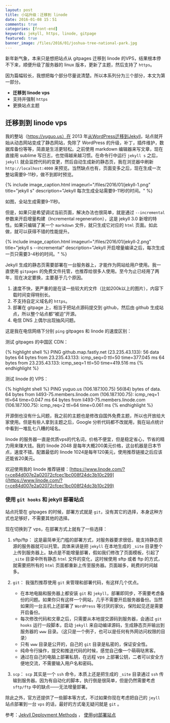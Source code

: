```yaml
---
layout: post
title: 小站升级：迁移到 linode
date: 2016-01-08 15：51
comments: true
categories: [front-end]
keywords: jekyll, https, linode, gitpage
featured: true
banner_image: /files/2016/01/joshua-tree-national-park.jpg
---
```


新年新气象，本来只是想把站点从 gitpages 迁移到 linode 的VPS，结果根本停不下来，顺便升级了服务器的 linux 版本，更新了主题，然后支持了 `https`。

<!--more-->

因为篇幅较长，我想把每个部分尽量说清楚。所以本系列分为三个部分，本文为第一部分。

- **迁移到 linode vps**
- 支持并强制 `https`
- 更换站点主题

## 迁移到到 linode vps

我的整站（https://yuguo.us）在 2013 年[从WordPress迁移到Jekyll](/weblog/github-page-to-amazon-s3/)，站点就开始从动态网站变成了静态网站，免除了 WordPress 的升级，补丁，插件维护，数据库备份等等，简直是生活更轻松。之前使用 markdown 编辑器来写文章，现在直接用 sublime 写日志，也觉得越来越习惯。在命令行中运行 `jekyll s` 之后，`jekyll` 就会监控代码的变更，然后自动生成新的静态页，我在浏览器中刷新 `http://localhost:4000` 来预览。当然缺点也有，页面变多之后，现在生成一次整站需要9-11秒，做不到即时预览。

{% include image_caption.html imageurl="/files/2016/01/jekyll-1.png" title="jekyll s" description="Jekyll 每次生成全站需要9-11秒的时间。" %}

如图，全站生成需要9-11秒。

但是，如果只是希望调试当前页面，解决办法也很简单，就是通过 `--incremental` 参数来开启增量构建（Incremental regeneration），这是 jekyll 3.0 新增的特性。如果只编辑了某一个 `markdown` 文件，就只生成它对应的 `html` 页面。如此做，就可以获得不错的性能提升。

{% include image_caption.html imageurl="/files/2016/01/jekyll-2.png" title="jekyll s --incremental" description="Jekyll 开启增量编译之后，每次生成一页只需要3-4秒的时间。" %}

Jekyll 生成的静态页需要部署在一台服务器上，才能作为网站给用户使用。我一直使用 `gitpages` 的免费文件托管，也推荐给很多人使用。至今为止已经用了两年，现在决定要换，主要基于几个原因。

1. 速度不快，更严重的是在读一些较大的文件（比如200k以上的图片），内容下载时间变得特别长。
2. 不支持自定义域名的 `https`。
3. 部署在 gitpage 上，相当于把站点源码提交到 github，然后由 github 生成站点，所以整个站点都“被迫”开源。
4. 电信 DNS 上偶尔出现抽风问题。

这是我在电信网络下分别 `ping` gitpages 和 linode 的速度区别：

测试 gitpages 的中国区 CDN：

{% highlight shell %}
PING github.map.fastly.net (23.235.43.133): 56 data bytes
64 bytes from 23.235.43.133: icmp_seq=0 ttl=50 time=377.045 ms
64 bytes from 23.235.43.133: icmp_seq=1 ttl=50 time=419.516 ms
{% endhighlight %}

测试 linode 的 VPS：

{% highlight shell %}
PING yuguo.us (106.187.100.75) 56(84) bytes of data.
64 bytes from li493-75.members.linode.com (106.187.100.75): icmp_req=1 ttl=64 time=0.047 ms
64 bytes from li493-75.members.linode.com (106.187.100.75): icmp_req=2 ttl=64 time=0.061 ms
{% endhighlight %}

开源倒也没有什么问题，我之前的主题也是修改自国外免费主题，所以也开放给大家使用。但是有些人拿到主题之后，Google 分析代码都不改就用，我在站点统计中看到一堆乱七八糟的域名。

linode 的服务器一直是优质vps的代名词，价格不便宜，但是稳定省心，节省的精力用来赚大钱。我的 linode 2048 是每年大概200美元价格，这台机器是日本节点，速度不错。配置最低的 linode 1024是每年120美元，使用推荐链接之后应该还能省20美元。

欢迎使用我的 linode 推荐链接：[https://www.linode.com/?r=ce84d007e2a02072cfcec1bc008f24dc3b10c299](/https://www.linode.com/?r=ce84d007e2a02072cfcec1bc008f24dc3b10c299)

### 使用 `git hooks` 和 jekyll 部署站点

站点托管在 gitpages 的时候，部署方式就是 `git`，没有其它的选择，本身这种方式也足够好，不需要其他的选择。

现在切换到了 vps，在部署方式上就有了一些选择：

1. sftp/ftp： 这是最简单无门槛的部署方式，对服务器要求很低，能支持静态资源的服务器就可以托管。具体来讲是把  `jekyll` 在本地生成的 `_site` 目录整个上传到服务器上。缺点是不能增量部署，假如我们修改了页面模板，引起了 `_site` 目录中所有静态 `html` 文件的变化，这时候使用 sftp 或者 ftp 的方式，就需要把所有的 `html` 页面都重新上传至服务器。页面越多，耗费的时间越多。

2. `git`： 我强烈推荐使用 `git` 来管理和部署代码，有这样几个优点。
	- 在本地电脑和服务器上都安装 `git` 和 `jekyll`，部署即同步，不需要考虑备份的问题。如果你只有这样一个网站，几乎不需要开启服务器备份。当然如果同一台主机上还部署了 `WordPress` 等讨厌的家伙，保险起见还是需要开启备份。
	- 每次修改代码和文章之后，只需要从本地提交源码到服务器，会通过 `git hooks` 运行一段脚本，启动 `jekyll` 来自动编译源码，生成静态页并输出到服务器的 `www` 目录。（这只是一个例子，也可以是任何有外网访问权限的目录）
	- 只有 `www` 目录是公开的，自己的 `git` 目录是私密的，保证安全性。
	- 纯命令行操作，提交和推送代码的时候，感觉自己像一个萌萌哒黑客。
	- 通过在自己的电脑上部署私钥，在远程 vps 上部署公钥，二者可以安全方便地交流，不需要输入用户名和密码。

3. `scp`： `scp` 其实是一个 `ssh` 命令，本质上还是把生成的 `_site` 目录通过 `ssh` 传输到服务器。因为有自动化的脚本，执行倒是很简单，但是仍然需要考虑 `sftp/ftp` 中的缺点——无法增量部署。

除此之外，官方还提供了一些脚本等方式，不过如果你现在考虑把自己的 `jeyll` 站点部署到一台 `vps` 的话，最好的方式毫无疑问就是 `git` 。

参考：[Jekyll Deployment Methods](http://jekyllrb.com/docs/deployment-methods/) ， [使用git部署站点](/weblog/push-git-repository-to-server/)